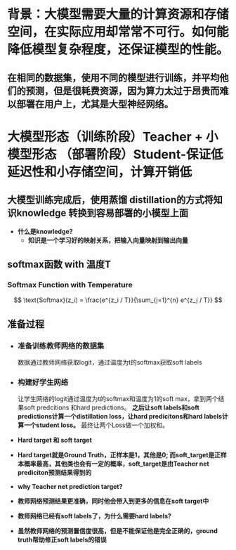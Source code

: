 # 背景：大模型需要大量的计算资源和存储空间，在实际应用却常常不可行。如何能降低模型复杂程度，还保证模型的性能。

## 在相同的数据集，使用不同的模型进行训练，并平均他们的预测，但是很耗费资源，因为算力太过于昂贵而难以部署在用户上，尤其是大型神经网络。
# 大模型形态（训练阶段）Teacher + 小模型形态 （部署阶段）Student-保证低延迟性和小存储空间，计算开销低

## 大模型训练完成后，使用蒸馏 distillation的方式将知识knowledge 转换到容易部署的小模型上面
- __什么是knowledge?__
    - __知识是一个学习好的映射关系，把输入向量映射到输出向量__

## softmax函数 with 温度T

### Softmax Function with Temperature
$$
\text{Softmax}(z_i) = \frac{e^{z_i / T}}{\sum_{j=1}^{n} e^{z_j / T}}
$$


## 准备过程

- ### 准备训练教师网络的数据集
    数据通过教师网络获取logit，通过温度为t的softmax获取soft labels
- ### 构建好学生网络
    让学生网络的logit通过温度为t的softmax和温度为1的soft max，拿到两个结果soft predcitions 和hard predictions。
    __之后让soft labels和soft predictions计算一个distillation loss，让hard predicitons和hard labels计算一个student loss。__
    最终让两个Loss做一个加权和。
- __Hard target 和 soft target__
- __Hard target就是Ground Truth，正样本是1，其他是0; 而soft_target是正样本概率最高，其他类也会有一定的概率，soft_target是由Teacher net prediciton预测结果得到的__


- __why Teacher net prediction target?__
- __教师网络预测结果更准确，同时他会带入到更多的信息在soft target中__

- __教师网络已经有soft labels了，为什么需要hard labels?__
- __虽然教师网络的预测置信度很高，但是不能保证他是完全正确的，ground truth帮助修正soft labels的错误__
